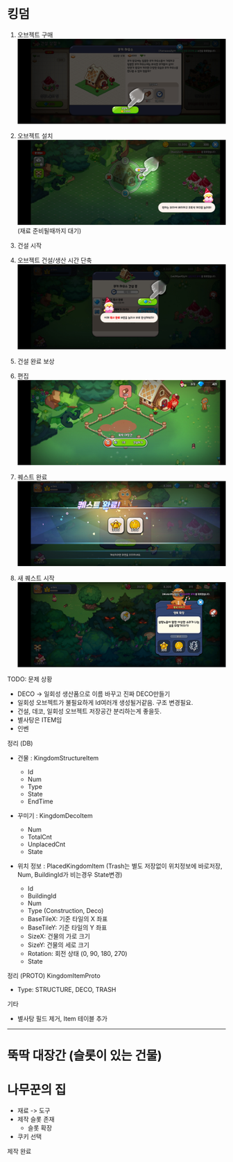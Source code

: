 # 킹덤

1. 오브젝트 구매 
![poster](./object_buy.jpg)

2. 오브젝트 설치
![poster](./object_set.jpg)
(재료 준비될때까지 대기)

3. 건설 시작 

4. 오브젝트 건설/생산 시간 단축
![poster](./object_dec_time.jpg)

5. 건설 완료 보상

6. 편집
![poster](./object_edit.jpg)

7. 퀘스트 완료
![poster](./quest_finish.jpg)

8. 새 퀘스트 시작
![poster](./quest_show.jpg)

TODO: 문제 상황 
- DECO -> 일회성 생산품으로 이름 바꾸고 진짜 DECO만들기
- 일회성 오브젝트가 불필요하게 Id여러개 생성될거같음. 구조 변경필요. 
- 건설, 데코, 일회성 오브젝트 저장공간 분리하는게 좋을듯. 
- 별사탕은 ITEM임
- 인벤 

정리 (DB)
- 건물 : KingdomStructureItem
    - Id
    - Num
    - Type
    - State 
    - EndTime

- 꾸미기 : KingdomDecoItem
    - Num
    - TotalCnt
    - UnplacedCnt
    - State

- 위치 정보 : PlacedKingdomItem (Trash는 별도 저장없이 위치정보에 바로저장, Num, BuildingId가 비는경우 State변경)
    - Id
    - BuildingId
    - Num
    - Type (Construction, Deco)
    - BaseTileX: 기준 타일의 X 좌표
    - BaseTileY: 기준 타일의 Y 좌표
    - SizeX: 건물의 가로 크기
    - SizeY: 건물의 세로 크기
    - Rotation: 회전 상태 (0, 90, 180, 270)
    - State

정리 (PROTO)
KingdomItemProto
- Type: STRUCTURE, DECO, TRASH

기타
- 별사탕 필드 제거, Item 테이블 추가

---

# 뚝딱 대장간 (슬롯이 있는 건물)
# 나무꾼의 집
- 재료 -> 도구
- 제작 슬롯 존재
    - 슬롯 확장
- 쿠키 선택

제작 완료